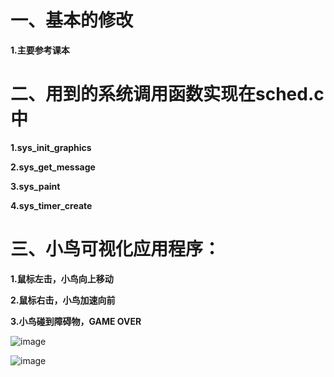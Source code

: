 
# 一、基本的修改

**1.主要参考课本**


# 二、用到的系统调用函数实现在sched.c中

**1.sys_init_graphics**

**2.sys_get_message**

**3.sys_paint**

**4.sys_timer_create**


# 三、小鸟可视化应用程序：


**1.鼠标左击，小鸟向上移动**


**2.鼠标右击，小鸟加速向前**


**3.小鸟碰到障碍物，GAME OVER**


![image](https://user-images.githubusercontent.com/102771988/177083886-b55cfbd9-fd7f-4918-8129-75af10ad735c.png)


![image](https://user-images.githubusercontent.com/102771988/177083936-06d5fa52-b83f-437f-8f41-c9c647a91379.png)
